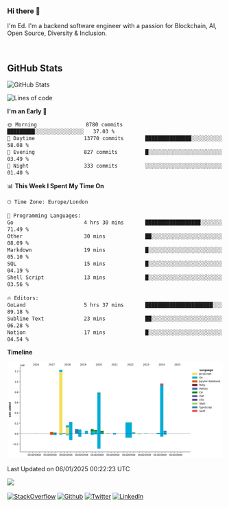 ### Hi there 👋
 I'm Ed. I'm a backend software engineer with a passion for Blockchain, AI, Open Source, Diversity & Inclusion.

<br />

<h2>GitHub Stats</h2>
<p><img src="https://github-readme-stats.vercel.app/api?username=echarrod&amp;show_icons=true" alt="GitHub Stats"></p>

<!--START_SECTION:waka-->
![Lines of code](https://img.shields.io/badge/From%20Hello%20World%20I%27ve%20Written-4.4%20million%20lines%20of%20code-blue)

**I'm an Early 🐤** 

```text
🌞 Morning                8780 commits        █████████░░░░░░░░░░░░░░░░   37.03 % 
🌆 Daytime                13770 commits       ███████████████░░░░░░░░░░   58.08 % 
🌃 Evening                827 commits         █░░░░░░░░░░░░░░░░░░░░░░░░   03.49 % 
🌙 Night                  333 commits         ░░░░░░░░░░░░░░░░░░░░░░░░░   01.40 % 
```


📊 **This Week I Spent My Time On** 

```text
🕑︎ Time Zone: Europe/London

💬 Programming Languages: 
Go                       4 hrs 30 mins       ██████████████████░░░░░░░   71.49 % 
Other                    30 mins             ██░░░░░░░░░░░░░░░░░░░░░░░   08.09 % 
Markdown                 19 mins             █░░░░░░░░░░░░░░░░░░░░░░░░   05.10 % 
SQL                      15 mins             █░░░░░░░░░░░░░░░░░░░░░░░░   04.19 % 
Shell Script             13 mins             █░░░░░░░░░░░░░░░░░░░░░░░░   03.56 % 

🔥 Editors: 
GoLand                   5 hrs 37 mins       ██████████████████████░░░   89.18 % 
Sublime Text             23 mins             ██░░░░░░░░░░░░░░░░░░░░░░░   06.28 % 
Notion                   17 mins             █░░░░░░░░░░░░░░░░░░░░░░░░   04.54 % 
```

**Timeline**

![Lines of Code chart](https://raw.githubusercontent.com/echarrod/echarrod/main/assets/bar_graph.png)


 Last Updated on 06/01/2025 00:22:23 UTC
<!--END_SECTION:waka-->

![](https://komarev.com/ghpvc/?username=echarrod)

<p>
<a href="https://stackoverflow.com/users/1014632/ech" target="_blank"><img alt="StackOverflow" src="https://img.shields.io/badge/-Stackoverflow-FE7A16?style=for-the-badge&logo=stack-overflow&logoColor=white" /></a> 
<a href="https://github.com/echarrod" target="_blank"><img alt="Github" src="https://img.shields.io/badge/GitHub-%2312100E.svg?&style=for-the-badge&logo=Github&logoColor=white" /></a> 
<a href="https://twitter.com/e_harrod" target="_blank"><img alt="Twitter" src="https://img.shields.io/badge/twitter-%231DA1F2.svg?&style=for-the-badge&logo=twitter&logoColor=white" /></a> 
<a href="https://www.linkedin.com/in/ed-harrod" target="_blank"><img alt="LinkedIn" src="https://img.shields.io/badge/linkedin-%230077B5.svg?&style=for-the-badge&logo=linkedin&logoColor=white" /></a>
